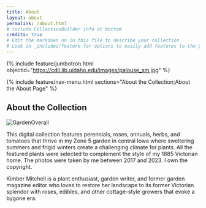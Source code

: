 ```yaml
---
title: About
layout: about
permalink: /about.html
# include CollectionBuilder info at bottom
credits: true
# Edit the markdown on in this file to describe your collection
# Look in _includes/feature for options to easily add features to the page
---
```


{% include feature/jumbotron.html objectid="https://cdil.lib.uidaho.edu/images/palouse_sm.jpg" %}

{% include feature/nav-menu.html sections="About the Collection;About the About Page" %}

## About the Collection
<img class="img-fluid" src="/kimber-garden-collection/objects/arborgardenoverall.JPG" alt="GardenOverall">

This digital collection features perennials, roses, annuals, herbs, and tomatoes that thrive in my Zone 5 garden in central Iowa where sweltering summers and frigid winters create a challenging climate for plants. All the featured plants were selected to complement the style of my 1885 Victorian home. The photos were taken by me between 2017 and 2023. I own the copyright.

Kimber Mitchell is a plant enthusiast, garden writer, and former garden magazine editor who loves to restore her landscape to its former Victorian splendor with roses, edibles, and other cottage-style growers that evoke a bygone era.



